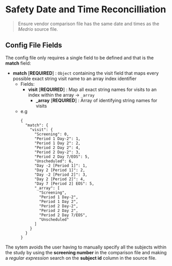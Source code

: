 # Safety Date and Time Reconcilliation
> Ensure vendor comparison file has the same date and times as the _Medrio_ source file.

## Config File Fields

The config file only requires a single field to be defined and that is the **match** field:

- **match** [__REQUIRED__]
  : `Object` containing the visit field that maps every possible exact string visit name to an array index identifier
  - Fields:
    - **visit** [__REQUIRED__]
      : Map all exact string names for visits to an index within the array -> `_array`
      - **\_array** [__REQUIRED__]
        : Array of identifying string names for visits
  - e.g
    ```
    {
      "match": {
        "visit": {
          "Screening": 0,
          "Period 1 Day-2": 1,
          "Period 1 Day 2": 2,
          "Period 2 Day 2": 4,
          "Period 2 Day-2": 3,
          "Period 2 Day 7/EOS": 5,
          "Unscheduled": 6,
          "Day -2 [Period 1]": 1,
          "Day 2 [Period 1]": 2,
          "Day -2 [Period 2]": 3,
          "Day 2 [Period 2]": 4,
          "Day 7 [Period 2] EOS": 5,
          "_array": [
            "Screening",
            "Period 1 Day-2",
            "Period 1 Day 2",
            "Period 2 Day-2",
            "Period 2 Day 2",
            "Period 2 Day 7/EOS",
            "Unscheduled"
          ]
        }
      }
    }
    ```

The sytem avoids the user having to manually specify all the subjects within the study by using the **screening number** in the comparison file and making a _regular expression_ search on the **subject id** column in the source file.
